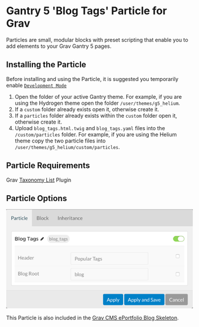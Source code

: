 # Gantry 5 'Blog Tags' Particle for Grav

Particles are small, modular blocks with preset scripting that enable you to add elements to your Grav Gantry 5 pages.

## Installing the Particle

Before installing and using the Particle, it is suggested you temporarily enable [`Development Mode`](http://docs.gantry.org/gantry5/configure/extras)

1. Open the folder of your active Gantry theme. For example, if you are using the Hydrogen theme open the folder `/user/themes/g5_helium`.
2. If a `custom` folder already exists open it, otherwise create it.
3. If a `particles` folder already exists within the `custom` folder open it, otherwise create it.
4. Upload `blog_tags.html.twig` and `blog_tags.yaml` files into the `/custom/particles` folder. For example, if you are using the Helium theme copy the two particle files into `/user/themes/g5_helium/custom/particles`.

## Particle Requirements
Grav [Taxonomy List](https://getgrav.org/downloads/plugins) Plugin

## Particle Options
!['Blog Tags' options](https://github.com/paulhibbitts/github-repo-images/blob/master/blog-tags-options.png?raw=true)

This Particle is also included in the [Grav CMS ePortfolio Blog Skeleton](https://github.com/hibbitts-design/grav-skeleton-eportfolio-blog).
